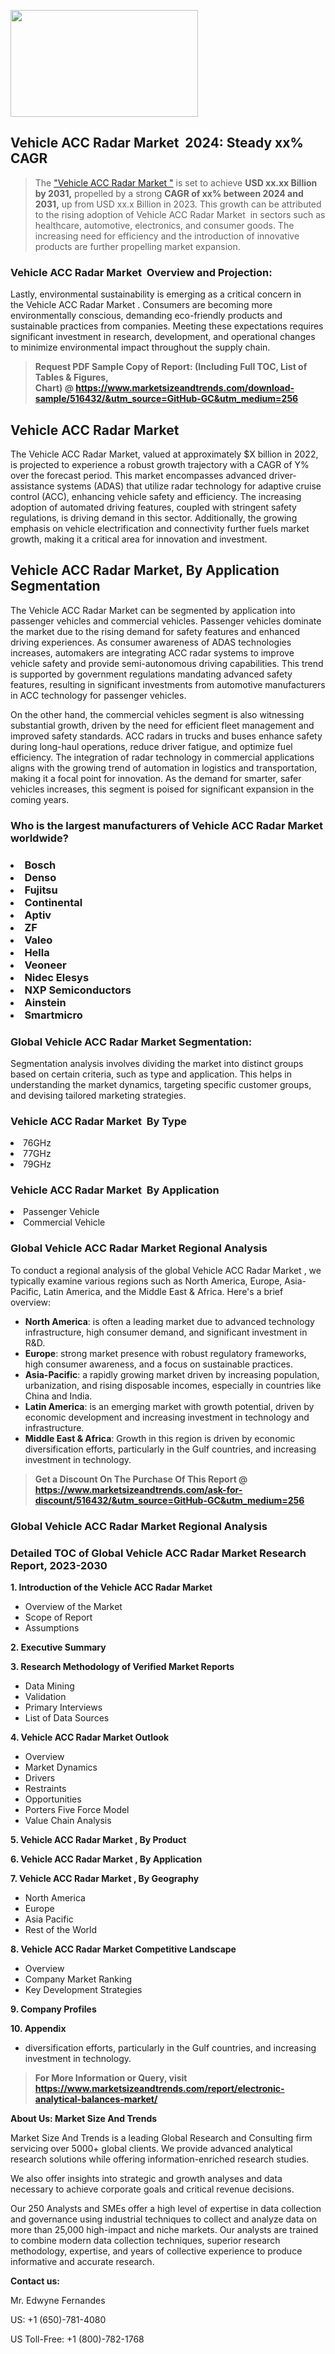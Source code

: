 <p><img class="alignnone size-medium wp-image-20088" src="https://ffe5etoiles.com/wp-content/uploads/2024/12/MST1-300x171.png" alt="" width="300" height="171" /></p><h2 id="ember46" class="ember-view reader-text-block__heading-2">Vehicle ACC Radar Market &nbsp;2024: Steady&nbsp;xx% CAGR</h2><blockquote id="ember47" class="ember-view reader-text-block__blockquote">The&nbsp;<a class="app-aware-link " href="https://www.marketsizeandtrends.com/download-sample/516432/&utm_source=GitHub-GC&utm_medium=256" target="_blank" data-test-app-aware-link="">"Vehicle ACC Radar Market "</a>&nbsp;is set to achieve&nbsp;<strong>USD&nbsp;xx.xx&nbsp;Billion by 2031,</strong>&nbsp;propelled by a strong&nbsp;<strong>CAGR of&nbsp;xx% between 2024 and 2031,</strong>&nbsp;up from USD xx.x Billion in 2023. This growth can be attributed to the rising adoption of&nbsp;Vehicle ACC Radar Market &nbsp;in sectors such as healthcare, automotive, electronics, and consumer goods. The increasing need for efficiency and the introduction of innovative products are further propelling market expansion.</blockquote><h3 id="ember48" class="ember-view reader-text-block__heading-3">Vehicle ACC Radar Market &nbsp;Overview and Projection:</h3><p id="ember49" class="ember-view reader-text-block__paragraph">Lastly, environmental sustainability is emerging as a critical concern in the&nbsp;Vehicle ACC Radar Market . Consumers are becoming more environmentally conscious, demanding eco-friendly products and sustainable practices from companies. Meeting these expectations requires significant investment in research, development, and operational changes to minimize environmental impact throughout the supply chain.</p><blockquote id="ember50" class="ember-view reader-text-block__blockquote"><strong>Request PDF Sample Copy of Report: (Including Full TOC, List of Tables &amp; Figures, Chart)&nbsp;@&nbsp;<strong><a href="https://www.marketsizeandtrends.com/download-sample/516432/&utm_source=GitHub-GC&utm_medium=256" target="_blank">https://www.marketsizeandtrends.com/download-sample/516432/&utm_source=GitHub-GC&utm_medium=256</a></strong></strong></blockquote><h3 class=""> <h2>Vehicle ACC Radar Market</h2><p>The Vehicle ACC Radar Market, valued at approximately $X billion in 2022, is projected to experience a robust growth trajectory with a CAGR of Y% over the forecast period. This market encompasses advanced driver-assistance systems (ADAS) that utilize radar technology for adaptive cruise control (ACC), enhancing vehicle safety and efficiency. The increasing adoption of automated driving features, coupled with stringent safety regulations, is driving demand in this sector. Additionally, the growing emphasis on vehicle electrification and connectivity further fuels market growth, making it a critical area for innovation and investment.</p><h2>Vehicle ACC Radar Market, By Application Segmentation</h2><p>The Vehicle ACC Radar Market can be segmented by application into passenger vehicles and commercial vehicles. Passenger vehicles dominate the market due to the rising demand for safety features and enhanced driving experiences. As consumer awareness of ADAS technologies increases, automakers are integrating ACC radar systems to improve vehicle safety and provide semi-autonomous driving capabilities. This trend is supported by government regulations mandating advanced safety features, resulting in significant investments from automotive manufacturers in ACC technology for passenger vehicles.</p><p>On the other hand, the commercial vehicles segment is also witnessing substantial growth, driven by the need for efficient fleet management and improved safety standards. ACC radars in trucks and buses enhance safety during long-haul operations, reduce driver fatigue, and optimize fuel efficiency. The integration of radar technology in commercial applications aligns with the growing trend of automation in logistics and transportation, making it a focal point for innovation. As the demand for smarter, safer vehicles increases, this segment is poised for significant expansion in the coming years.</p></h3><h3 id="" class="">Who is the largest manufacturers of&nbsp;Vehicle ACC Radar Market worldwide?</h3><h3 class=""></Li><Li>Bosch</Li><Li> Denso</Li><Li> Fujitsu</Li><Li> Continental</Li><Li> Aptiv</Li><Li> ZF</Li><Li> Valeo</Li><Li> Hella</Li><Li> Veoneer</Li><Li> Nidec Elesys</Li><Li> NXP Semiconductors</Li><Li> Ainstein</Li><Li> Smartmicro</h3><h3 id="ember53" class="ember-view reader-text-block__heading-3">Global&nbsp;Vehicle ACC Radar Market Segmentation:</h3><p id="ember54" class="ember-view reader-text-block__paragraph">Segmentation analysis involves dividing the market into distinct groups based on certain criteria, such as type and application. This helps in understanding the market dynamics, targeting specific customer groups, and devising tailored marketing strategies.</p><h3 id="" class="">Vehicle ACC Radar Market &nbsp;By Type</h3><p></Li><Li>76GHz</Li><Li> 77GHz</Li><Li> 79GHz</p><h3 id="" class="">Vehicle ACC Radar Market &nbsp;By Application</h3><p class=""></Li><Li>Passenger Vehicle</Li><Li> Commercial Vehicle</p><h3 id="ember62" class="ember-view reader-text-block__heading-3">Global Vehicle ACC Radar Market Regional Analysis</h3><p id="ember63" class="ember-view reader-text-block__paragraph">To conduct a regional analysis of the global Vehicle ACC Radar Market , we typically examine various regions such as North America, Europe, Asia-Pacific, Latin America, and the Middle East &amp; Africa. Here's a brief overview:</p><ul><li><strong>North America</strong>: is often a leading market due to advanced technology infrastructure, high consumer demand, and significant investment in R&amp;D.</li><li><strong>Europe</strong>: strong market presence with robust regulatory frameworks, high consumer awareness, and a focus on sustainable practices.</li><li><strong>Asia-Pacific</strong>: a rapidly growing market driven by increasing population, urbanization, and rising disposable incomes, especially in countries like China and India.</li><li><strong>Latin America</strong>: is an emerging market with growth potential, driven by economic development and increasing investment in technology and infrastructure.</li><li><strong>Middle East &amp; Africa</strong>: Growth in this region is driven by economic diversification efforts, particularly in the Gulf countries, and increasing investment in technology.</li></ul><blockquote id="ember61" class="ember-view reader-text-block__blockquote"><strong>Get a Discount On The Purchase Of This Report @ <strong><a href="https://html-cleaner.com/" target="">https://www.marketsizeandtrends.com/ask-for-discount/516432/&utm_source=GitHub-GC&utm_medium=256</a></strong></strong></blockquote><h3 id="ember62" class="ember-view reader-text-block__heading-3">Global Vehicle ACC Radar Market Regional Analysis</h3><h3 id="" class="">Detailed TOC of Global Vehicle ACC Radar Market Research Report, 2023-2030</h3><p id="" class=""><strong>1. Introduction of the Vehicle ACC Radar Market </strong></p><ul><li>Overview of the Market</li><li>Scope of Report</li><li>Assumptions</li></ul><p id="" class=""><strong>2. Executive Summary</strong></p><p id="" class=""><strong>3. Research Methodology of Verified Market Reports</strong></p><ul><li>Data Mining</li><li>Validation</li><li>Primary Interviews</li><li>List of Data Sources</li></ul><p id="" class=""><strong>4. Vehicle ACC Radar Market Outlook</strong></p><ul><li>Overview</li><li>Market Dynamics</li><li>Drivers</li><li>Restraints</li><li>Opportunities</li><li>Porters Five Force Model</li><li>Value Chain Analysis</li></ul><p id="" class=""><strong>5. Vehicle ACC Radar Market , By Product</strong></p><p id="" class=""><strong>6. Vehicle ACC Radar Market , By Application</strong></p><p id="" class=""><strong>7. Vehicle ACC Radar Market , By Geography</strong></p><ul><li>North America</li><li>Europe</li><li>Asia Pacific</li><li>Rest of the World</li></ul><p id="" class=""><strong>8. Vehicle ACC Radar Market Competitive Landscape</strong></p><ul><li>Overview</li><li>Company Market Ranking</li><li>Key Development Strategies</li></ul><p id="" class=""><strong>9. Company Profiles</strong></p><p id="" class=""><strong>10. Appendix</strong></p><ul><li>diversification efforts, particularly in the Gulf countries, and increasing investment in technology.</li></ul><blockquote id="ember65" class="ember-view reader-text-block__blockquote"><strong>For More Information or Query, visit <strong><strong><a href="https://html-cleaner.com/" target="">https://www.marketsizeandtrends.com/report/electronic-analytical-balances-market/</a></strong></strong></strong></blockquote><p id="" class=""><strong>About Us: Market Size And Trends</strong></p><p id="" class="">Market Size And Trends is a leading Global Research and Consulting firm servicing over 5000+ global clients. We provide advanced analytical research solutions while offering information-enriched research studies.</p><p id="" class="">We also offer insights into strategic and growth analyses and data necessary to achieve corporate goals and critical revenue decisions.</p><p id="" class="">Our 250 Analysts and SMEs offer a high level of expertise in data collection and governance using industrial techniques to collect and analyze data on more than 25,000 high-impact and niche markets. Our analysts are trained to combine modern data collection techniques, superior research methodology, expertise, and years of collective experience to produce informative and accurate research.</p><p id="" class=""><strong>Contact us:</strong></p><p id="" class="">Mr. Edwyne Fernandes</p><p id="" class="">US: +1 (650)-781-4080</p><p id="" class="">US Toll-Free: +1 (800)-782-1768</p>
